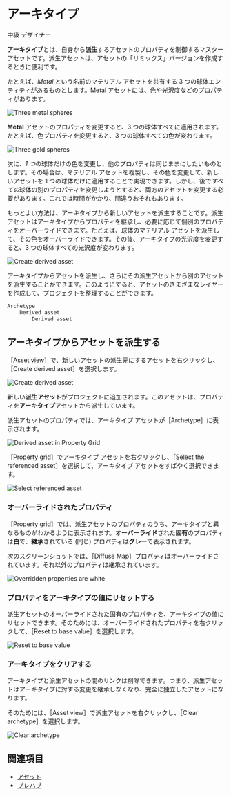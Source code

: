 # アーキタイプ

<span class="label label-doc-level">中級</span>
<span class="label label-doc-audience">デザイナー</span>

**アーキタイプ**とは、自身から**派生**するアセットのプロパティを制御するマスター アセットです。派生アセットは、アセットの「リミックス」バージョンを作成するときに便利です。

たとえば、*Metal* という名前のマテリアル アセットを共有する 3 つの球体エンティティがあるものとします。Metal アセットには、色や光沢度などのプロパティがあります。

![Three metal spheres](media/archetypes-three-spheres-metal.png)

**Metal** アセットのプロパティを変更すると、3 つの球体すべてに適用されます。たとえば、色プロパティを変更すると、3 つの球体すべての色が変わります。

![Three gold spheres](media/archetypes-three-spheres-gold.png)

次に、*1 つ*の球体だけの色を変更し、他のプロパティは同じままにしたいものとします。その場合は、マテリアル アセットを複製し、その色を変更して、新しいアセットを 1 つの球体だけに適用することで実現できます。しかし、後で*すべての*球体の別のプロパティを変更しようとすると、両方のアセットを変更する必要があります。これでは時間がかかり、間違うおそれもあります。

もっとよい方法は、アーキタイプから新しいアセットを派生することです。派生アセットはアーキタイプからプロパティを継承し、必要に応じて個別のプロパティをオーバーライドできます。たとえば、球体のマテリアル アセットを派生して、その色をオーバーライドできます。その後、アーキタイプの光沢度を変更すると、3 つの球体すべての光沢度が変わります。

![Create derived asset](media/archetypes-three-spheres.png)

アーキタイプからアセットを派生し、さらにその派生アセットから別のアセットを派生することができます。このようにすると、アセットのさまざまなレイヤーを作成して、プロジェクトを整理することができます。

```cs
Archetype
    Derived asset
        Derived asset
```

## アーキタイプからアセットを派生する

［Asset view］で、新しいアセットの派生元にするアセットを右クリックし、［Create derived asset］を選択します。

![Create derived asset](media/archetypes-create-derived-asset.png)

新しい**派生アセット**がプロジェクトに追加されます。このアセットは、プロパティを**アーキタイプ**アセットから派生しています。

派生アセットのプロパティでは、アーキタイプ アセットが［Archetype］に表示されます。

![Derived asset in Property Grid](media/archetypes-archetype-in-property-grid.png)

［Property grid］でアーキタイプ アセットを右クリックし、［Select the referenced asset］を選択して、アーキタイプ アセットをすばやく選択できます。

![Select referenced asset](media/archetypes-select-the-referenced-asset.png)

### オーバーライドされたプロパティ

［Property grid］では、派生アセットのプロパティのうち、アーキタイプと異なるものがわかるように表示されます。**オーバーライド**された**固有**のプロパティは**白**で、**継承**されている (同じ) プロパティは**グレー**で表示されます。

次のスクリーンショットでは、［Diffuse Map］プロパティはオーバーライドされています。それ以外のプロパティは継承されています。

![Overridden properties are white](media/archetypes-overriden-properties-appear-white.png)

### プロパティをアーキタイプの値にリセットする

派生アセットのオーバーライドされた固有のプロパティを、アーキタイプの値にリセットできます。そのためには、オーバーライドされたプロパティを右クリックして、［Reset to base value］を選択します。

![Reset to base value](media/archetypes-reset-property-to-base-value.png)

### アーキタイプをクリアする

アーキタイプと派生アセットの間のリンクは削除できます。つまり、派生アセットはアーキタイプに対する変更を継承しなくなり、完全に独立したアセットになります。

そのためには、［Asset view］で派生アセットを右クリックし、［Clear archetype］を選択します。

![Clear archetype](media/archetypes-clear-archetypes.png)

## 関連項目

* [アセット](../game-studio/assets.md)
* [プレハブ](prefabs/index.md)

